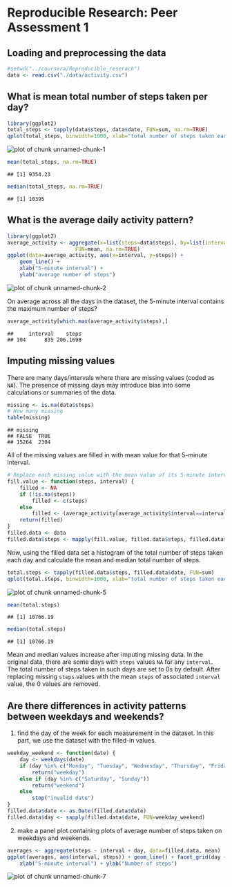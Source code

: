# Reproducible Research: Peer Assessment 1

## Loading and preprocessing the data

```r
#setwd("../coursera/Reproducible_reserach")
data <- read.csv("./data/activity.csv")
```

## What is mean total number of steps taken per day?

```r
library(ggplot2)
total_steps <- tapply(data$steps, data$date, FUN=sum, na.rm=TRUE)
qplot(total_steps, binwidth=1000, xlab="total number of steps taken each day")
```

![plot of chunk unnamed-chunk-1](figure/unnamed-chunk-1-1.png) 

```r
mean(total_steps, na.rm=TRUE)
```

```
## [1] 9354.23
```

```r
median(total_steps, na.rm=TRUE)
```

```
## [1] 10395
```

## What is the average daily activity pattern?

```r
library(ggplot2)
average_activity <- aggregate(x=list(steps=data$steps), by=list(interval=data$interval),
                      FUN=mean, na.rm=TRUE)
ggplot(data=average_activity, aes(x=interval, y=steps)) +
    geom_line() +
    xlab("5-minute interval") +
    ylab("average number of steps")
```

![plot of chunk unnamed-chunk-2](figure/unnamed-chunk-2-1.png) 

On average across all the days in the dataset, the 5-minute interval contains
the maximum number of steps?

```r
average_activity[which.max(average_activity$steps),]
```

```
##     interval    steps
## 104      835 206.1698
```

## Imputing missing values

There are many days/intervals where there are missing values (coded as `NA`). The presence of missing days may introduce bias into some calculations or summaries of the data.


```r
missing <- is.na(data$steps)
# How many missing
table(missing)
```

```
## missing
## FALSE  TRUE 
## 15264  2304
```

All of the missing values are filled in with mean value for that 5-minute
interval.


```r
# Replace each missing value with the mean value of its 5-minute interval
fill.value <- function(steps, interval) {
    filled <- NA
    if (!is.na(steps))
        filled <- c(steps)
    else
        filled <- (average_activity[average_activity$interval==interval, "steps"])
    return(filled)
}
filled.data <- data
filled.data$steps <- mapply(fill.value, filled.data$steps, filled.data$interval)
```
Now, using the filled data set a histogram of the total number of steps taken each day and calculate the mean and median total number of steps.


```r
total.steps <- tapply(filled.data$steps, filled.data$date, FUN=sum)
qplot(total.steps, binwidth=1000, xlab="total number of steps taken each day")
```

![plot of chunk unnamed-chunk-5](figure/unnamed-chunk-5-1.png) 

```r
mean(total.steps)
```

```
## [1] 10766.19
```

```r
median(total.steps)
```

```
## [1] 10766.19
```

Mean and median values increase after imputing missing data. In the original data, 
there are some days with `steps` values `NA` for any `interval`. The total number 
of steps taken in such days are set to 0s by default. After replacing missing `steps`
values with the mean `steps` of associated `interval` value, the 0 values are removed.

## Are there differences in activity patterns between weekdays and weekends?
1. find the day of the week for each measurement in the dataset. In
this part, we use the dataset with the filled-in values.


```r
weekday_weekend <- function(date) {
    day <- weekdays(date)
    if (day %in% c("Monday", "Tuesday", "Wednesday", "Thursday", "Friday"))
        return("weekday")
    else if (day %in% c("Saturday", "Sunday"))
        return("weekend")
    else
        stop("invalid date")
}
filled.data$date <- as.Date(filled.data$date)
filled.data$day <- sapply(filled.data$date, FUN=weekday_weekend)
```

2. make a panel plot containing plots of average number of steps taken
on weekdays and weekends.

```r
averages <- aggregate(steps ~ interval + day, data=filled.data, mean)
ggplot(averages, aes(interval, steps)) + geom_line() + facet_grid(day ~ .) +
    xlab("5-minute interval") + ylab("Number of steps")
```

![plot of chunk unnamed-chunk-7](figure/unnamed-chunk-7-1.png) 
